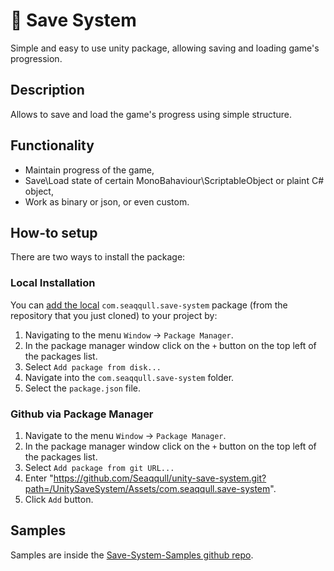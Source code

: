 # :floppy_disk: Save System
Simple and easy to use unity package, allowing saving and loading game's progression.

## Description
Allows to save and load the game's progress using simple structure.

## Functionality
- Maintain progress of the game,
- Save\Load state of certain MonoBahaviour\ScriptableObject or plaint C# object,
- Work as binary or json, or even custom.

## How-to setup
There are two ways to install the package:

### Local Installation
You can [add the local](https://docs.unity3d.com/Manual/upm-ui-local.html)
`com.seaqqull.save-system` package (from the repository that you just cloned) to your
project by:

1. Navigating to the menu `Window` -> `Package Manager`.
2. In the package manager window click on the `+` button on the top left of the packages list.
3. Select `Add package from disk...`
4. Navigate into the `com.seaqqull.save-system` folder.
5. Select the `package.json` file.

### Github via Package Manager

1. Navigate to the menu `Window` -> `Package Manager`.
2. In the package manager window click on the `+` button on the top left of the packages list.
3. Select `Add package from git URL...`
4. Enter "https://github.com/Seaqqull/unity-save-system.git?path=/UnitySaveSystem/Assets/com.seaqqull.save-system".
5. Click `Add` button.

## Samples
Samples are inside the [Save-System-Samples github repo].

[Save-System-Samples github repo]: https://github.com/Seaqqull/unity-save-system-samples